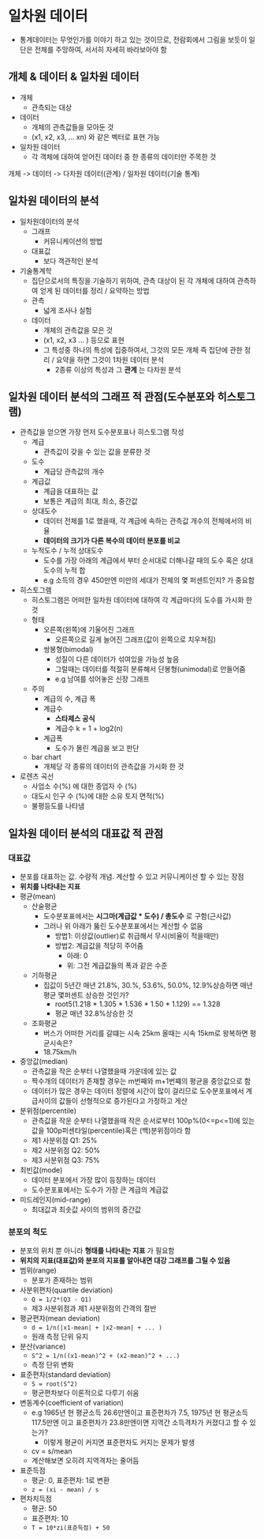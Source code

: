 # 일차원 데이터

- 통계데이터는 무엇인가를 이야기 하고 있는 것이므로, 전람회에서 그림을 보듯이 일단은 전체를 주망하여, 서서히 자세히 바라보아야 함

## 개체 & 데이터 & 일차원 데이터

- 개체
  - 관측되는 대상
- 데이터
  - 개체의 관측값들을 모아둔 것
  - (x1, x2, x3, ... xn) 와 같은 벡터로 표현 가능
- 일차원 데이터
  - 각 객체에 대하여 얻어진 데이터 중 한 종류의 데이터만 주목한 것

개체 -> 데이터 -> 다차원 데이터(관계) / 일차원 데이터(기술 통계)

## 일차원 데이터의 분석

- 일차원데이터의 분석
  - 그래프
    - 커뮤니케이션의 방법
  - 대표값
    - 보다 객관적인 분석
- 기술통계학
  - 집단으로서의 특징을 기술하기 위하여, 관측 대상이 된 각 개체에 대하여 관측하여 얻게 된 데이터를 정리 / 요약하는 방법
  - 관측
    - 넓게 조사나 실험
  - 데이터
    - 개체의 관측값을 모은 것
    - (x1, x2, x3 ... ) 등으로 표현
    - 그 특성중 하나의 특성에 집중하여서, 그것의 모든 개체 즉 집단에 관한 정리 / 요약을 하면 그것이 1차원 데이터 분석
      - 2종류 이상의 특성과 그 **관계** 는 다차원 분석

## 일차원 데이터 분석의 그래프 적 관점(도수분포와 히스토그램)

- 관측값을 얻으면 가장 먼저 도수분포표나 히스토그램 작성
  - 계급
    - 관측값이 갖을 수 있는 값을 분류한 것
  - 도수
    - 계급당 관측값의 개수
  - 계급값
    - 계급을 대표하는 값
    - 보통은 계급의 최대, 최소, 중간값
  - 상대도수
    - 데이터 전체를 1로 했을때, 각 계급에 속하는 관측값 개수의 전체에서의 비율
    - **데이터의 크기가 다른 복수의 데이터 분포를 비교**
  - 누적도수 / 누적 상대도수
    - 도수를 가장 아래의 계급에서 부터 순서대로 더해나갈 때의 도수 혹은 상대도수의 누적 합
    - e.g 소득의 경우 450만엔 미만의 세대가 전체의 몇 퍼센트인지? 가 중요함
- 히스토그램
  - 히스토그램은 어떠한 일차원 데이터에 대하여 각 계급마다의 도수를 가시화 한 것
  - 형태
    - 오른쪽(왼쪽)에 기울어진 그래프
      - 오른쪽으로 길게 늘어진 그래프(값이 왼쪽으로 치우쳐짐)
    - 쌍봉형(bimodal)
      - 성질이 다른 데이터가 섞여있을 가능성 높음
      - 그럴때는 데이터를 적절히 분류해서 단봉형(unimodal)로 만들어줌
      - e.g 남여를 섞어놓은 신장 그래프
  - 주의
    - 계급의 수, 계급 폭
    - 계급수
      - **스타제스 공식**
      - 계급수 k = 1 + log2(n)
    - 계급폭
      - 도수가 몰린 계급을 보고 판단
  - bar chart
    - 개체당 각 종류의 데이터의 관측값을 가시화 한 것
- 로렌츠 곡선
  - 사업소 수(%) 에 대한 종업자 수 (%)
  - 대도시 인구 수 (%)에 대한 소유 토지 면적(%)
  - 불평등도를 나타냄

## 일차원 데이터 분석의 대표값 적 관점

### 대표값

- 분포를 대표하는 값. 수량적 개념. 계산할 수 있고 커뮤니케이션 할 수 있는 장점
- **위치를 나타내는 지표**
- 평균(mean)
  - 산술평균
    - 도수분포표에서는 **시그마(계급값 * 도수) / 총도수** 로 구함(근사값)
    - 그러나 위 아래가 뚫린 도수분포표에서는 계산할 수 없음
      - 방법1: 이상값(outlier)로 취급해서 무시(비율이 적을때만)
      - 방법2: 계급값을 적당히 주어줌
        - 아래: 0
        - 위: 그전 계급값들의 폭과 같은 수준
  - 기하평균
    - 집값이 5년간 매년 21.8%, 30.%, 53.6%, 50.0%, 12.9%상승하면 매년 평균 몇퍼센트 상승한 것인가?
      - root5(1.218 * 1.305 * 1.536 * 1.50 * 1.129) == 1.328
      - 평균 매년 32.8%상승한 것
  - 조화평균
    - 버스가 어떠한 거리를 갈떄는 시속 25km 올때는 시속 15km로 왕복하면 평균시속은?
    - 18.75km/h
- 중앙값(median)
  - 관측값을 작은 순부터 나열했을때 가운데에 있는 값
  - 짝수개의 데이터가 존재할 경우는 m번째와 m+1번쨰의 평균을 중앙값으로 함
  - 데이터가 많은 경우는 데이터 정렬에 시간이 많이 걸리므로 도수분포표에서 계급사이의 값들이 선형적으로 증가된다고 가정하고 게산
- 분위점(percentile)
  - 관측값을 작운 순부터 나열했을때 작은 순서로부터 100p%(0<=p<=1)에 있는 값을 100p퍼센타일(percentile)혹은 (백)분위점이라 함
  - 제1 사분위점 Q1: 25%
  - 제2 사분위점 Q2: 50%
  - 제3 사분위점 Q3: 75%
- 최빈값(mode)
  - 데이터 분포에서 가장 많이 등장하는 데이터
  - 도수분포표에서는 도수가 가장 큰 계급의 계급값
- 미드레인지(mid-range)
  - 최대값과 최솟값 사이의 범위의 중간값

### 분포의 척도

- 분포의 위치 뿐 아니라 **형태를 나타내는 지표** 가 필요함
- **위치의 지표(대표값)와 분포의 지표를 알아내면 대강 그래프를 그릴 수 있음**
- 범위(range)
  - 분포가 존재하는 범위
- 사분위편차(quartile deviation)
  - `Q = 1/2*(Q3 - Q1)`
  - 제3 사분위점과 제1 사분위점의 간격의 절반
- 평균편차(mean deviation)
  - `d = 1/n(|x1-mean| + |x2-mean| + ... )`
  - 원래 측정 단위 유지
- 분산(variance)
  - `S^2 = 1/n((x1-mean)^2 + (x2-mean)^2 + ...)`
  - 측정 단위 변화
- 표준편차(standard deviation)
  - `S = root(S^2)`
  - 평균편차보다 이론적으로 다루기 쉬움
- 변동계수(coefficient of variation)
  - e.g 1965년 현 평균소득 26.6만엔이고 표준편차가 7.5, 1975년 현 평균소득 117.5만엔 이고 표준편차가 23.8만엔이면 지역간 소득격차가 커졌다고 할 수 있는가?
    - 이렇게 평균이 커지면 표준편차도 커지는 문제가 발생
  - cv = s/mean
  - 계산해보면 오히려 지역격차는 줄어듬
- 표준득점
  - 평균: 0, 표준편차: 1로 변환
  - `z = (xi - mean) / s`
- 편차치득점
  - 평균: 50
  - 표준편차: 10
  - `T = 10*zi(표준득점) + 50`
